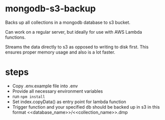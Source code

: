 # mongodb-s3-backup

Backs up all collections in a mongodb database to s3 bucket.

Can work on a regular server, but ideally for use with AWS Lambda functions.

Streams the data directly to s3 as opposed to writing to disk first. This ensures proper memory usage and also is a lot faster.


# steps
  - Copy .env.example file into .env
  - Provide all necessary environment variables
  - run `npm install`
  - Set index.copyData() as entry point for lambda function
  - Trigger function and your specified db should be backed up in s3 in this format <<database_name>>/<<collection_name>>.dmp
